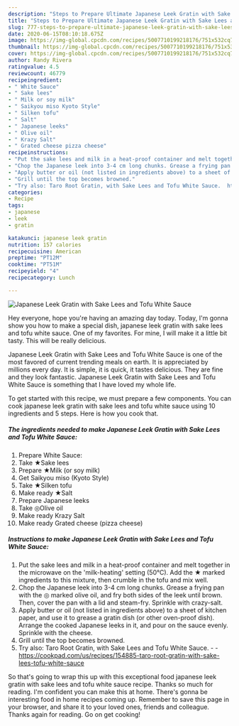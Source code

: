 ```yaml
---
description: "Steps to Prepare Ultimate Japanese Leek Gratin with Sake Lees and Tofu White Sauce"
title: "Steps to Prepare Ultimate Japanese Leek Gratin with Sake Lees and Tofu White Sauce"
slug: 777-steps-to-prepare-ultimate-japanese-leek-gratin-with-sake-lees-and-tofu-white-sauce
date: 2020-06-15T08:10:18.675Z
image: https://img-global.cpcdn.com/recipes/5007710199218176/751x532cq70/japanese-leek-gratin-with-sake-lees-and-tofu-white-sauce-recipe-main-photo.jpg
thumbnail: https://img-global.cpcdn.com/recipes/5007710199218176/751x532cq70/japanese-leek-gratin-with-sake-lees-and-tofu-white-sauce-recipe-main-photo.jpg
cover: https://img-global.cpcdn.com/recipes/5007710199218176/751x532cq70/japanese-leek-gratin-with-sake-lees-and-tofu-white-sauce-recipe-main-photo.jpg
author: Randy Rivera
ratingvalue: 4.5
reviewcount: 46779
recipeingredient:
- " White Sauce"
- " Sake lees"
- " Milk or soy milk"
- " Saikyou miso Kyoto Style"
- " Silken tofu"
- " Salt"
- " Japanese leeks"
- " Olive oil"
- " Krazy Salt"
- " Grated cheese pizza cheese"
recipeinstructions:
- "Put the sake lees and milk in a heat-proof container and melt together in the microwave on the &#39;milk-heating&#39; setting (50°C). Add the ★ marked ingredients to this mixture, then crumble in the tofu and mix well."
- "Chop the Japanese leek into 3-4 cm long chunks. Grease a frying pan with the ◎ marked olive oil, and fry both sides of the leek until brown. Then, cover the pan with a lid and steam-fry. Sprinkle with crazy-salt."
- "Apply butter or oil (not listed in ingredients above) to a sheet of kitchen paper, and use it to grease a gratin dish (or other oven-proof dish). Arrange the cooked Japanese leeks in it, and pour on the sauce evenly. Sprinkle with the cheese."
- "Grill until the top becomes browned."
- "Try also: Taro Root Gratin, with Sake Lees and Tofu White Sauce.  https://cookpad.com/us/recipes/154885-taro-root-gratin-with-sake-lees-tofu-white-sauce"
categories:
- Recipe
tags:
- japanese
- leek
- gratin

katakunci: japanese leek gratin 
nutrition: 157 calories
recipecuisine: American
preptime: "PT12M"
cooktime: "PT51M"
recipeyield: "4"
recipecategory: Lunch

---
```



![Japanese Leek Gratin with Sake Lees and Tofu White Sauce](https://img-global.cpcdn.com/recipes/5007710199218176/751x532cq70/japanese-leek-gratin-with-sake-lees-and-tofu-white-sauce-recipe-main-photo.jpg)

Hey everyone, hope you're having an amazing day today. Today, I'm gonna show you how to make a special dish, japanese leek gratin with sake lees and tofu white sauce. One of my favorites. For mine, I will make it a little bit tasty. This will be really delicious.

Japanese Leek Gratin with Sake Lees and Tofu White Sauce is one of the most favored of current trending meals on earth. It is appreciated by millions every day. It is simple, it is quick, it tastes delicious. They are fine and they look fantastic. Japanese Leek Gratin with Sake Lees and Tofu White Sauce is something that I have loved my whole life.




To get started with this recipe, we must prepare a few components. You can cook japanese leek gratin with sake lees and tofu white sauce using 10 ingredients and 5 steps. Here is how you cook that.

<!--inarticleads1-->

##### The ingredients needed to make Japanese Leek Gratin with Sake Lees and Tofu White Sauce:

1. Prepare  White Sauce:
1. Take  ★Sake lees
1. Prepare  ★Milk (or soy milk)
1. Get  Saikyou miso (Kyoto Style)
1. Take  ★Silken tofu
1. Make ready  ★Salt
1. Prepare  Japanese leeks
1. Take  ◎Olive oil
1. Make ready  Krazy Salt
1. Make ready  Grated cheese (pizza cheese)




<!--inarticleads2-->

##### Instructions to make Japanese Leek Gratin with Sake Lees and Tofu White Sauce:

1. Put the sake lees and milk in a heat-proof container and melt together in the microwave on the &#39;milk-heating&#39; setting (50°C). Add the ★ marked ingredients to this mixture, then crumble in the tofu and mix well.
1. Chop the Japanese leek into 3-4 cm long chunks. Grease a frying pan with the ◎ marked olive oil, and fry both sides of the leek until brown. Then, cover the pan with a lid and steam-fry. Sprinkle with crazy-salt.
1. Apply butter or oil (not listed in ingredients above) to a sheet of kitchen paper, and use it to grease a gratin dish (or other oven-proof dish). Arrange the cooked Japanese leeks in it, and pour on the sauce evenly. Sprinkle with the cheese.
1. Grill until the top becomes browned.
1. Try also: Taro Root Gratin, with Sake Lees and Tofu White Sauce. -  - https://cookpad.com/us/recipes/154885-taro-root-gratin-with-sake-lees-tofu-white-sauce




So that's going to wrap this up with this exceptional food japanese leek gratin with sake lees and tofu white sauce recipe. Thanks so much for reading. I'm confident you can make this at home. There's gonna be interesting food in home recipes coming up. Remember to save this page in your browser, and share it to your loved ones, friends and colleague. Thanks again for reading. Go on get cooking!
